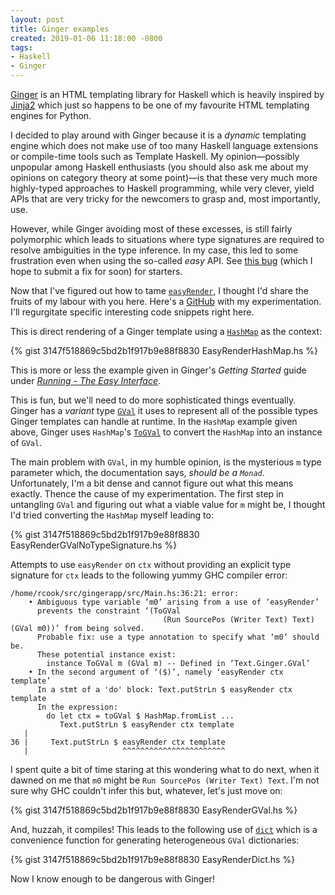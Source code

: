 ```yaml
---
layout: post
title: Ginger examples
created: 2019-01-06 11:18:00 -0800
tags:
- Haskell
- Ginger
---
```

[Ginger][ginger] is an HTML templating library for Haskell which is heavily inspired by [Jinja2][jinja2] which just so happens to be one of my favourite HTML templating engines for Python.

I decided to play around with Ginger because it is a _dynamic_ templating engine which does not make use of too many Haskell language extensions or compile-time tools such as Template Haskell. My opinion&mdash;possibly unpopular among Haskell enthusiasts (you should also ask me about my opinions on category theory at some point)&mdash;is that these very much more highly-typed approaches to Haskell programming, while very clever, yield APIs that are very tricky for the newcomers to grasp and, most importantly, use.

However, while Ginger avoiding most of these excesses, is still fairly polymorphic which leads to situations where type signatures are required to resolve ambiguities in the type inference. In my case, this led to some frustration even when using the so-called _easy_ API. See [this bug][ginger-issue] (which I hope to submit a fix for soon) for starters.

Now that I've figured out how to tame [`easyRender`][easy-render-doc], I thought I'd share the fruits of my labour with you here. Here's a [GitHub][github-project] with my experimentation. I'll regurgitate specific interesting code snippets right here.

This is direct rendering of a Ginger template using a [`HashMap`][hashmap-doc] as the context:

{% gist 3147f518869c5bd2b1f917b9e88f8830 EasyRenderHashMap.hs %}

This is more or less the example given in Ginger's _Getting Started_ guide under [_Running - The Easy Interface_][getting-started].

This is fun, but we'll need to do more sophisticated things eventually. Ginger has a _variant_ type [`GVal`][gval-doc] it uses to represent all of the possible types Ginger templates can handle at runtime. In the `HashMap` example given above, Ginger uses `HashMap`'s [`ToGVal`][togval-doc] to convert the `HashMap` into an instance of `GVal`.

The main problem with `GVal`, in my humble opinion, is the mysterious `m` type parameter which, the documentation says, _should be a `Monad`_. Unfortunately, I'm a bit dense and cannot figure out what this means exactly. Thence the cause of my experimentation. The first step in untangling `GVal` and figuring out what a viable value for `m` might be, I thought I'd tried converting the `HashMap` myself leading to:

{% gist 3147f518869c5bd2b1f917b9e88f8830 EasyRenderGValNoTypeSignature.hs %}

Attempts to use `easyRender` on `ctx` without providing an explicit type signature for `ctx` leads to the following yummy GHC compiler error:

```text
/home/rcook/src/gingerapp/src/Main.hs:36:21: error:
    • Ambiguous type variable ‘m0’ arising from a use of ‘easyRender’
      prevents the constraint ‘(ToGVal
                                  (Run SourcePos (Writer Text) Text) (GVal m0))’ from being solved.
      Probable fix: use a type annotation to specify what ‘m0’ should be.
      These potential instance exist:
        instance ToGVal m (GVal m) -- Defined in ‘Text.Ginger.GVal’
    • In the second argument of ‘($)’, namely ‘easyRender ctx template’
      In a stmt of a 'do' block: Text.putStrLn $ easyRender ctx template
      In the expression:
        do let ctx = toGVal $ HashMap.fromList ...
           Text.putStrLn $ easyRender ctx template
   |
36 |     Text.putStrLn $ easyRender ctx template
   |                     ^^^^^^^^^^^^^^^^^^^^^^^
```

I spent quite a bit of time staring at this wondering what to do next, when it dawned on me that `m0` might be `Run SourcePos (Writer Text) Text`. I'm not sure why GHC couldn't infer this but, whatever, let's just move on:

{% gist 3147f518869c5bd2b1f917b9e88f8830 EasyRenderGVal.hs %}

And, huzzah, it compiles! This leads to the following use of [`dict`][dict-doc] which is a convenience function for generating heterogeneous `GVal` dictionaries:

{% gist 3147f518869c5bd2b1f917b9e88f8830 EasyRenderDict.hs %}

Now I know enough to be dangerous with Ginger!

[dict-doc]: http://hackage.haskell.org/package/ginger-0.8.4.0/docs/Text-Ginger-GVal.html#v:dict
[easy-render-doc]:  http://hackage.haskell.org/package/ginger-0.8.4.0/docs/Text-Ginger-Run.html#v:easyRender
[getting-started]: https://ginger.tobiasdammers.nl/guide/getting-started/
[ginger]: https://ginger.tobiasdammers.nl/
[ginger-issue]: https://github.com/tdammers/ginger/issues/40
[github-project]: https://github.com/rcook/gingerapp
[gval-doc]: http://hackage.haskell.org/package/ginger-0.8.4.0/docs/Text-Ginger-GVal.html#t:GVal
[hashmap-doc]: https://www.stackage.org/haddock/lts-13.1/unordered-containers-0.2.9.0/Data-HashMap-Lazy.html#t:HashMap
[jinja2]: http://jinja.pocoo.org/
[togval-doc]: http://hackage.haskell.org/package/ginger-0.8.4.0/docs/Text-Ginger-GVal.html#t:ToGVal

